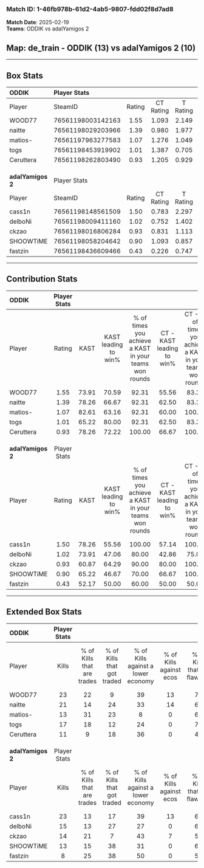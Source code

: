 ### Match ID: 1-46fb978b-61d2-4ab5-9807-fdd02f8d7ad8  
**Match Date**: 2025-02-19  
**Teams**: ODDIK vs adalYamigos 2  

## **Map**: de_train - ODDIK (13) vs adalYamigos 2 (10)  
---  

## Box Stats  

| **ODDIK**         | Player Stats      |        |           |          |       |       |       |         |        |      |     |
| :- | :- | :-: | :-: | :-: | :-: | :-: | :-: | :-: | :-: | :-: | :-: |
| Player            | SteamID           | Rating | CT Rating | T Rating | KAST  |  ADR  | Kills | Assists | Deaths | K/D  | HS% |
| WOOD77            | 76561198003142163 |  1.55  |   1.093   |  2.149   | 73.91 | 102.5 |  23   |    3    |   11   | 2.09 | 13  |
| naitte            | 76561198029203966 |  1.39  |   0.980   |  1.977   | 78.26 | 92.3  |  21   |    4    |   15   | 1.40 | 47  |
| matios-           | 76561197963277583 |  1.07  |   1.276   |  1.049   | 82.61 | 74.7  |  13   |    5    |   15   | 0.87 | 53  |
| togs              | 76561198453919902 |  1.01  |   1.387   |  0.705   | 65.22 | 59.6  |  17   |    4    |   16   | 1.06 | 47  |
| Ceruttera         | 76561198262803490 |  0.93  |   1.205   |  0.929   | 78.26 | 69.1  |  11   |    8    |   16   | 0.69 | 72  |
|                   |                   |        |           |          |       |       |       |         |        |      |     |
|                   |                   |        |           |          |       |       |       |         |        |      |     |
|                   |                   |        |           |          |       |       |       |         |        |      |     |
| **adalYamigos 2** | Player Stats      |        |           |          |       |       |       |         |        |      |     |
| Player            | SteamID           | Rating | CT Rating | T Rating | KAST  |  ADR  | Kills | Assists | Deaths | K/D  | HS% |
| cass1n            | 76561198148561509 |  1.50  |   0.783   |  2.297   | 78.26 | 99.7  |  23   |    8    |   15   | 1.53 | 13  |
| delboNi           | 76561198009411160 |  1.02  |   0.752   |  1.402   | 73.91 | 64.5  |  15   |    5    |   16   | 0.94 | 60  |
| ckzao             | 76561198016806284 |  0.93  |   0.831   |  1.113   | 60.87 | 79.2  |  14   |    4    |   16   | 0.88 | 50  |
| SHOOWTiME         | 76561198058204642 |  0.90  |   1.093   |  0.857   | 65.22 | 71.4  |  13   |    3    |   16   | 0.81 | 38  |
| fastzin           | 76561198436609466 |  0.43  |   0.226   |  0.747   | 52.17 | 53.5  |   8   |    5    |   22   | 0.36 | 87  |
---  

## Contribution Stats  

| **ODDIK**         | Player Stats |       |                      |                                                        |                           |                                                             |                          |                                                            |
| :- | :-: | :-: | :-: | :-: | :-: | :-: | :-: | :-: |
| Player            |    Rating    | KAST  | KAST leading to win% | % of times you achieve a KAST in your teams won rounds | CT - KAST leading to win% | CT - % of times you achieve a KAST in your teams won rounds | T - KAST leading to win% | T - % of times you achieve a KAST in your teams won rounds |
| WOOD77            |     1.55     | 73.91 |        70.59         |                         92.31                          |           55.56           |                            83.33                            |          87.50           |                           100.00                           |
| naitte            |     1.39     | 78.26 |        66.67         |                         92.31                          |           62.50           |                            83.33                            |          70.00           |                           100.00                           |
| matios-           |     1.07     | 82.61 |        63.16         |                         92.31                          |           60.00           |                           100.00                            |          66.67           |                           85.71                            |
| togs              |     1.01     | 65.22 |        80.00         |                         92.31                          |           62.50           |                            83.33                            |          100.00          |                           100.00                           |
| Ceruttera         |     0.93     | 78.26 |        72.22         |                         100.00                         |           66.67           |                           100.00                            |          77.78           |                           100.00                           |
|                   |              |       |                      |                                                        |                           |                                                             |                          |                                                            |
|                   |              |       |                      |                                                        |                           |                                                             |                          |                                                            |
|                   |              |       |                      |                                                        |                           |                                                             |                          |                                                            |
| **adalYamigos 2** | Player Stats |       |                      |                                                        |                           |                                                             |                          |                                                            |
| Player            |    Rating    | KAST  | KAST leading to win% | % of times you achieve a KAST in your teams won rounds | CT - KAST leading to win% | CT - % of times you achieve a KAST in your teams won rounds | T - KAST leading to win% | T - % of times you achieve a KAST in your teams won rounds |
| cass1n            |     1.50     | 78.26 |        55.56         |                         100.00                         |           57.14           |                           100.00                            |          54.55           |                           100.00                           |
| delboNi           |     1.02     | 73.91 |        47.06         |                         80.00                          |           42.86           |                            75.00                            |          50.00           |                           83.33                            |
| ckzao             |     0.93     | 60.87 |        64.29         |                         90.00                          |           80.00           |                           100.00                            |          55.56           |                           83.33                            |
| SHOOWTiME         |     0.90     | 65.22 |        46.67         |                         70.00                          |           66.67           |                           100.00                            |          33.33           |                           50.00                            |
| fastzin           |     0.43     | 52.17 |        50.00         |                         60.00                          |           50.00           |                            50.00                            |          50.00           |                           66.67                            |
---  

## Extended Box Stats  

| **ODDIK**         | Player Stats |                            |                            |                                    |                         |                              |                                 |        |                             |                                     |                          |                               |                            |
| :- | :-: | :-: | :-: | :-: | :-: | :-: | :-: | :-: | :-: | :-: | :-: | :-: | :-: |
| Player            |    Kills     | % of Kills that are trades | % of Kills that got traded | % of Kills against a lower economy | % of Kills against ecos | % of Kills that are flawless | % of Kills that are close duels | Deaths | % of Deaths that get traded | % of Deaths against a lower economy | % of Deaths against ecos | % of Deaths that are flawless | % of Deaths that are close |
| WOOD77            |      23      |             22             |             9              |                 39                 |           13            |              74              |                4                |   11   |             18              |                 36                  |            9             |              64               |             9              |
| naitte            |      21      |             14             |             24             |                 33                 |           14            |              67              |               14                |   15   |             20              |                 40                  |            7             |              60               |             13             |
| matios-           |      13      |             31             |             23             |                 8                  |            0            |              69              |                8                |   15   |             27              |                 33                  |            7             |              47               |             7              |
| togs              |      17      |             18             |             12             |                 24                 |            0            |              76              |                0                |   16   |             13              |                 31                  |            6             |              75               |             0              |
| Ceruttera         |      11      |             9              |             18             |                 36                 |            0            |              45              |                9                |   16   |             38              |                 31                  |            6             |              63               |             6              |
|                   |              |                            |                            |                                    |                         |                              |                                 |        |                             |                                     |                          |                               |                            |
|                   |              |                            |                            |                                    |                         |                              |                                 |        |                             |                                     |                          |                               |                            |
|                   |              |                            |                            |                                    |                         |                              |                                 |        |                             |                                     |                          |                               |                            |
| **adalYamigos 2** | Player Stats |                            |                            |                                    |                         |                              |                                 |        |                             |                                     |                          |                               |                            |
| Player            |    Kills     | % of Kills that are trades | % of Kills that got traded | % of Kills against a lower economy | % of Kills against ecos | % of Kills that are flawless | % of Kills that are close duels | Deaths | % of Deaths that get traded | % of Deaths against a lower economy | % of Deaths against ecos | % of Deaths that are flawless | % of Deaths that are close |
| cass1n            |      23      |             13             |             17             |                 39                 |           13            |              61              |                4                |   15   |             20              |                 33                  |            0             |              80               |             7              |
| delboNi           |      15      |             13             |             27             |                 27                 |            0            |              67              |                7                |   16   |             19              |                 38                  |            0             |              81               |             0              |
| ckzao             |      14      |             21             |             7              |                 43                 |            7            |              57              |                7                |   16   |             13              |                 25                  |            0             |              63               |             6              |
| SHOOWTiME         |      13      |             15             |             38             |                 31                 |            0            |              69              |               15                |   16   |             19              |                 25                  |            0             |              63               |             13             |
| fastzin           |      8       |             25             |             38             |                 50                 |            0            |              50              |                0                |   22   |             14              |                 36                  |            5             |              59               |             9              |
